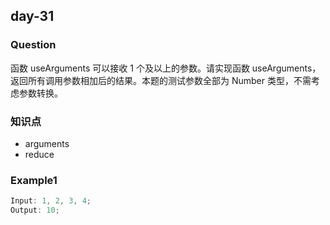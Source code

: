 ## day-31

### Question

函数 useArguments 可以接收 1 个及以上的参数。请实现函数 useArguments，返回所有调用参数相加后的结果。本题的测试参数全部为 Number 类型，不需考虑参数转换。

### 知识点

- arguments
- reduce

### Example1

```js
Input: 1, 2, 3, 4;
Output: 10;
```
